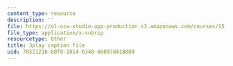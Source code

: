 ```yaml
---
content_type: resource
description: ''
file: https://ol-ocw-studio-app-production.s3.amazonaws.com/courses/15-s12-blockchain-and-money-fall-2018/7052121bb8f01014b3486b007d418889_7EXcHqLg7BI.srt
file_type: application/x-subrip
resourcetype: Other
title: 3play caption file
uid: 7052121b-b8f0-1014-b348-6b007d418889
---
```

